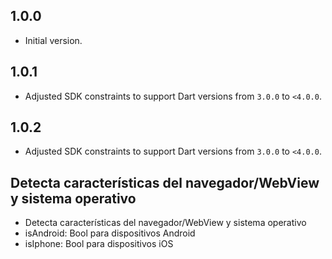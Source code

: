 ## 1.0.0

- Initial version.
## 1.0.1
- Adjusted SDK constraints to support Dart versions from `3.0.0` to `<4.0.0`.
## 1.0.2
- Adjusted SDK constraints to support Dart versions from `3.0.0` to `<4.0.0`. 
## Detecta características del navegador/WebView y sistema operativo 
- Detecta características del navegador/WebView y sistema operativo
- isAndroid: Bool para dispositivos Android
- isIphone: Bool para dispositivos iOS